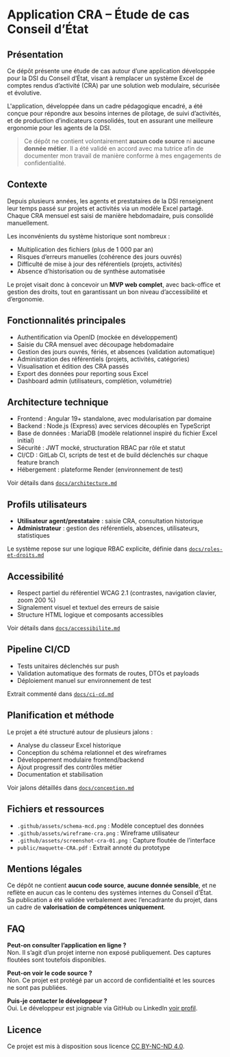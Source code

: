 # Application CRA – Étude de cas Conseil d’État

## Présentation

Ce dépôt présente une étude de cas autour d’une application développée pour la DSI du Conseil d’État, visant à remplacer un système Excel de comptes rendus d’activité (CRA) par une solution web modulaire, sécurisée et évolutive.

L'application, développée dans un cadre pédagogique encadré, a été conçue pour répondre aux besoins internes de pilotage, de suivi d’activités, et de production d’indicateurs consolidés, tout en assurant une meilleure ergonomie pour les agents de la DSI.

> Ce dépôt ne contient volontairement **aucun code source** ni **aucune donnée métier**. Il a été validé en accord avec ma tutrice afin de documenter mon travail de manière conforme à mes engagements de confidentialité.

## Contexte

Depuis plusieurs années, les agents et prestataires de la DSI renseignent leur temps passé sur projets et activités via un modèle Excel partagé. Chaque CRA mensuel est saisi de manière hebdomadaire, puis consolidé manuellement.

Les inconvénients du système historique sont nombreux :

- Multiplication des fichiers (plus de 1 000 par an)
- Risques d’erreurs manuelles (cohérence des jours ouvrés)
- Difficulté de mise à jour des référentiels (projets, activités)
- Absence d’historisation ou de synthèse automatisée

Le projet visait donc à concevoir un **MVP web complet**, avec back-office et gestion des droits, tout en garantissant un bon niveau d’accessibilité et d’ergonomie.

## Fonctionnalités principales

- Authentification via OpenID (mockée en développement)
- Saisie du CRA mensuel avec découpage hebdomadaire
- Gestion des jours ouvrés, fériés, et absences (validation automatique)
- Administration des référentiels (projets, activités, catégories)
- Visualisation et édition des CRA passés
- Export des données pour reporting sous Excel
- Dashboard admin (utilisateurs, complétion, volumétrie)

## Architecture technique

- Frontend : Angular 19+ standalone, avec modularisation par domaine
- Backend : Node.js (Express) avec services découplés en TypeScript
- Base de données : MariaDB (modèle relationnel inspiré du fichier Excel initial)
- Sécurité : JWT mocké, structuration RBAC par rôle et statut
- CI/CD : GitLab CI, scripts de test et de build déclenchés sur chaque feature branch
- Hébergement : plateforme Render (environnement de test)

Voir détails dans [`docs/architecture.md`](./docs/architecture.md)

## Profils utilisateurs

- **Utilisateur agent/prestataire** : saisie CRA, consultation historique
- **Administrateur** : gestion des référentiels, absences, utilisateurs, statistiques

Le système repose sur une logique RBAC explicite, définie dans [`docs/roles-et-droits.md`](./docs/roles-et-droits.md)

## Accessibilité

- Respect partiel du référentiel WCAG 2.1 (contrastes, navigation clavier, zoom 200 %)
- Signalement visuel et textuel des erreurs de saisie
- Structure HTML logique et composants accessibles

Voir détails dans [`docs/accessibilite.md`](./docs/accessibilite.md)

## Pipeline CI/CD

- Tests unitaires déclenchés sur push
- Validation automatique des formats de routes, DTOs et payloads
- Déploiement manuel sur environnement de test

Extrait commenté dans [`docs/ci-cd.md`](./docs/ci-cd.md)

## Planification et méthode

Le projet a été structuré autour de plusieurs jalons :

- Analyse du classeur Excel historique
- Conception du schéma relationnel et des wireframes
- Développement modulaire frontend/backend
- Ajout progressif des contrôles métier
- Documentation et stabilisation

Voir jalons détaillés dans [`docs/conception.md`](./docs/conception.md)

## Fichiers et ressources

- `.github/assets/schema-mcd.png` : Modèle conceptuel des données
- `.github/assets/wireframe-cra.png` : Wireframe utilisateur
- `.github/assets/screenshot-cra-01.png` : Capture floutée de l’interface
- `public/maquette-CRA.pdf` : Extrait annoté du prototype

## Mentions légales

Ce dépôt ne contient **aucun code source**, **aucune donnée sensible**, et ne reflète en aucun cas le contenu des systèmes internes du Conseil d’État.  
Sa publication a été validée verbalement avec l’encadrante du projet, dans un cadre de **valorisation de compétences uniquement**.

## FAQ

**Peut-on consulter l’application en ligne ?**  
Non. Il s’agit d’un projet interne non exposé publiquement. Des captures floutées sont toutefois disponibles.

**Peut-on voir le code source ?**  
Non. Ce projet est protégé par un accord de confidentialité et les sources ne sont pas publiées.

**Puis-je contacter le développeur ?**  
Oui. Le développeur est joignable via GitHub ou LinkedIn [voir profil](https://github.com/GDevWeb).

## Licence

Ce projet est mis à disposition sous licence [CC BY-NC-ND 4.0](https://creativecommons.org/licenses/by-nc-nd/4.0/).
